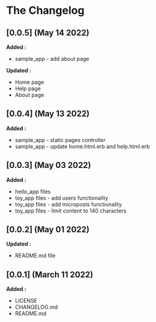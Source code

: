 # The Changelog

## [0.0.5] (May 14 2022)

**Added :**

- sample_app - add about page

**Updated :**

- Home page
- Help page
- About page

## [0.0.4] (May 13 2022)

**Added :**

- sample_app - static pages controller
- sample_app - update home.html.erb and help.html.erb

## [0.0.3] (May 03 2022)

**Added :**

- hello_app files
- toy_app files - add users functionality
- toy_app files - add microposts functionality
- toy_app files - limit content to 140 characters

## [0.0.2] (May 01 2022)

**Updated :**

- README.md file

## [0.0.1] (March 11 2022)

**Added :**

- LICENSE
- CHANGELOG.md
- README.md

